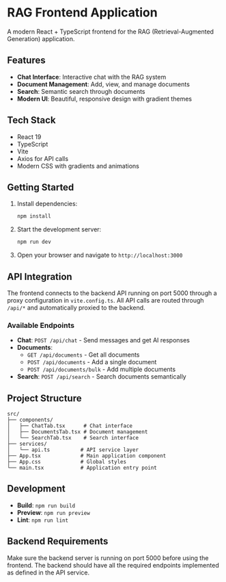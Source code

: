 # RAG Frontend Application

A modern React + TypeScript frontend for the RAG (Retrieval-Augmented Generation) application.

## Features

- **Chat Interface**: Interactive chat with the RAG system
- **Document Management**: Add, view, and manage documents
- **Search**: Semantic search through documents
- **Modern UI**: Beautiful, responsive design with gradient themes

## Tech Stack

- React 19
- TypeScript
- Vite
- Axios for API calls
- Modern CSS with gradients and animations

## Getting Started

1. Install dependencies:

   ```bash
   npm install
   ```

2. Start the development server:

   ```bash
   npm run dev
   ```

3. Open your browser and navigate to `http://localhost:3000`

## API Integration

The frontend connects to the backend API running on port 5000 through a proxy configuration in `vite.config.ts`. All API calls are routed through `/api/*` and automatically proxied to the backend.

### Available Endpoints

- **Chat**: `POST /api/chat` - Send messages and get AI responses
- **Documents**:
  - `GET /api/documents` - Get all documents
  - `POST /api/documents` - Add a single document
  - `POST /api/documents/bulk` - Add multiple documents
- **Search**: `POST /api/search` - Search documents semantically

## Project Structure

```
src/
├── components/
│   ├── ChatTab.tsx      # Chat interface
│   ├── DocumentsTab.tsx # Document management
│   └── SearchTab.tsx    # Search interface
├── services/
│   └── api.ts          # API service layer
├── App.tsx             # Main application component
├── App.css             # Global styles
└── main.tsx            # Application entry point
```

## Development

- **Build**: `npm run build`
- **Preview**: `npm run preview`
- **Lint**: `npm run lint`

## Backend Requirements

Make sure the backend server is running on port 5000 before using the frontend. The backend should have all the required endpoints implemented as defined in the API service.
